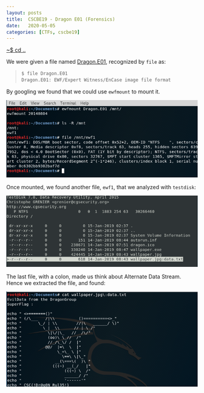 ```yaml
---
layout: posts
title:  CSCBE19 - Dragon E01 (Forensics)
date:   2020-05-05
categories: [CTFs, cscbe19]
---
```


[~$ cd ..](/ctfs/cscbe19/2020/05/05/index.html)

We were given a file named [Dragon.E01](/assets/res/CTFs/cscbe19/Dragon.E01/Dragon.E01), recognized by `file` as:

> ```sh
>$ file Dragon.E01
>Dragon.E01: EWF/Expert Witness/EnCase image file format
> ```

By googling we found that we could use `ewfmount` to mount it.

![mount](/assets/res/CTFs/cscbe19/Dragon.E01/mount.png)

Once mounted, we found another file, `ewf1`, that we analyzed with `testdisk`:

![testdisk](/assets/res/CTFs/cscbe19/Dragon.E01/testdisk.png)

The last file, with a colon, made us think about Alternate Data Stream. Hence we extracted the file, and found:

![dragon](/assets/res/CTFs/cscbe19/Dragon.E01/dragon.png)
